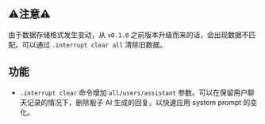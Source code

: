 ## ⚠️注意⚠️

由于数据存储格式发生变动，从 `v0.1.0` 之前版本升级而来的话，会出现数据不匹配。可以通过 `.interrupt clear all` 清除旧数据。

## 功能

- `.interrupt clear` 命令增加 `all/users/assistant` 参数。可以在保留用户聊天记录的情况下，删除骰子 AI 生成的回复，以快速应用 system prompt 的变化。
